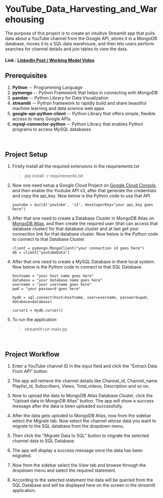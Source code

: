 # YouTube_Data_Harvesting_and_Warehousing

The purpose of this project is to create an intuitive Streamlit app that pulls data about a YouTube channel from the Google API, stores it in a MongoDB database, moves it to a SQL data warehouse, and then lets users perform searches for channel details and join tables to view the data.
#### Link : <a href="https://www.linkedin.com/posts/activity-7080057017985359873-U-32?utm_source=share&utm_medium=member_desktop" target="_blank">LinkedIn Post / Working Model Video</a>

## Prerequisites
1. **Python** -- Programming Language
2. **pymongo** -- Python Framework that helps in connecting with MongoDB
3. **pandas** -- Python Library for Data Visualization
4. **streamlit** -- Python framework to rapidly build and share beautiful machine learning and data science web apps
5. **google-api-python-client** -- Python Library that offers simple, flexible access to many Google APIs.
6. **mysql-connector-python** -- Python Library that enables Python programs to access MySQL databases

<br/>
   
## Project Setup
1. Firstly install all the required extensions in the requirements.txt
   
   > pip install -r requirements.txt

2. Now one need setup a Google Cloud Project on <a href="https://console.developers.google.com/" target="_blank">Google Cloud Console</a>, and then enable the Youtube API v3, after that generate the credentials and copy the api_key. Now below is the Python code to use that API.

   ```
   youtube = build('youtube', 'v3', developerKey="your api_key goes here")
   ```

3. After that one need to create a Database Cluster in MongoDB Atlas on <a href="https://www.mongodb.com/atlas/database" target="_blank">MongoDB Atlas</a>, and then create the required user (that can access that database cluster) for that database cluster and at last get your connection link for that database cluster. Now below is the Python code to connect to that Database Cluster.

   ```
   client = pymongo.MongoClient("your connection id goes here")
   db = client["youtubeData"]
   ```

4. After that one need to create a MySQL Database in there local system. Now below is the Python code to connect to that SQL Database.

    ```
    hostname = "your host name goes here"
    database = "your database name goes here"
    username = "your username goes here"
    pwd = "your password goes here"
  
    mydb = sql.connect(host=hostname, user=username, password=pwd, database=database)
                       
    cursor1 = mydb.cursor()
    ```

5. To run the application

    > streamlit run main.py

<br/>

## Project Workflow
1. Enter a YouTube channel ID in the input field and click the "Extract Data From API" button.
   
2. The app will retrieve the channel details like  Channel_id, Channel_name Playlist_id, Subscribers, Views, Total_videos, Description and so on.

3. Now to upload the data to MongoDB Atlas Database Cluster, click the "Upload data to MongoDB Atlas" button. The app will show a success message after the data is been uploaded successfully.
   
4. After the data gets uploded to MongoDB Atlas, now from the sidebar select the Migrate tab.  Now select the channel whose data you want to migrate to the SQL database from the dropdown menu.
   
5. Then click the "Migrate Data to SQL" button to migrate the selected channel data to SQL Database.

6. The app will display a success message once the data has been migrated.
   
7. Now from the sidebar select the View tab and browse through the dropdown menu and select the required statement.
    
8. According to the selected statement the data will be queried from the SQL Database  and will be displayed here on the screen in the streamlit application.
